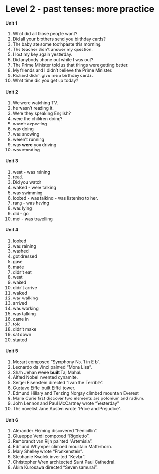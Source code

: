 # Level 2  - past tenses: more practice

#### Unit 1

1. What did all those people want?
2. Did all your brothers send you birthday cards?
3. The baby ate some toothpaste this morning.
4. The teacher didn’t answer my question.
5. I lost my key again yesterday.
6. Did anybody phone out while I was out?
7. The Prime Minister told us that things were getting better.
8. My friends and I didn’t believe the Prime Minister.
9. Richard didn’t give me a birthday cards.
10. What time did you get up today?

#### Unit 2

1. We were watching TV.
2. he wasn’t reading it.
3. Were they speaking English?
4. were the children doing?
5. wasn’t expecting
6. was doing
7. was snowing
8. weren’t running
9. ~~was~~ **were** you driving
10. was standing

#### Unit 3

1. went  - was raining
2. read.
3. Did you watch
4. walked - were talking
5. was swimming
6. looked - was talking - was listening to her.
7. rang - was having
8. was lying
9. did  - go
10. met - was travelling

#### Unit 4

1. looked
2. was raining
3. washed
4. got dressed
5. gave
6. made
7. didn’t eat
8. went
9. waited
10. didn’t arrive
11. walked
12. was walking 
13. arrived
14. was working
15. was talking
16. came in
17. told
18. didn’t make 
19. sat down
20. started

#### Unit 5

1. Mozart composed “Symphony No. 1 in E b”.
2. Leonardo da Vinci painted “Mona Lisa”.
3. Shah Jehan ~~made~~ **built** Taj Mahal.
4. Alfred Nobel invented dynamite.
5. Sergei Eisenstein directed “Ivan the Terrible”.
6. Gustave Eiffel built Eiffel tower.
7. Edmund Hillary and Tenzing Norgay climbed mountain Everest.
8. Marie Curie first discover two elements are polonium and radium.
9. John Lennon and Paul McCartney wrote “Yesterday”.
10. The novelist Jane Austen wrote “Price and Prejudice”.

#### Unit 6

1. Alexander Fleming discovered “Penicillin”.
2. Gluseppe Verdi composed “Rigoletto”.
3. Rembrandt van Rijn painted “Artemisia”.
4. Edmund Whymper  climbed mountain Matterhorn.
5. Mary Shelley wrote “Frankenstein”.
6. Stephanie Kwolek  invented “Kevlar”.
7. Christopher Wren architected Saint Paul Cathedral.
8. Akira Kurosawa directed “Seven samurai”.

